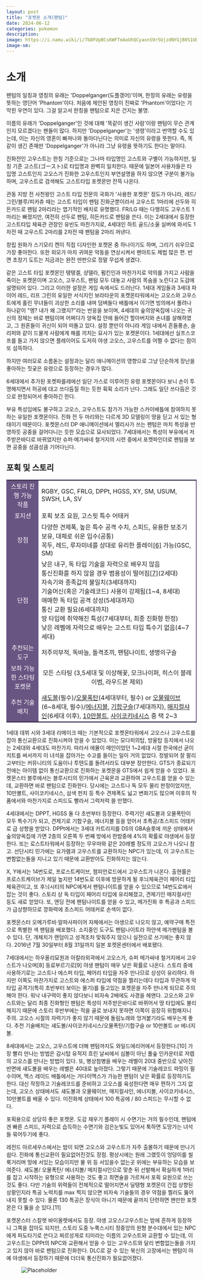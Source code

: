 ```yaml
---
layout: post
title: "포켓몬 소개(팬텀)"
date: 2024-06-12
categories: pokemon
description:
image: https://i.namu.wiki/i/7bDFUpBCs6WFTeAoUhQCyaxnS9r5UjzdNYGjB0S1UDq48PihGJss-Swnhq5NTGwJYqqAElT_h7ftqJEKlLHARQ.webp
image-sm: 
---
```

<h1>소개</h1>
팬텀의 일칭과 영칭의 유래는 'Doppelganger(도플갱어)'이며, 한칭의 유래는 유령을 뜻하는 영단어 'Phantom'이다. 처음에 제안된 영칭이 진짜로 'Phantom'이었다는 기막힌 우연이 있다. 그걸 알고서 한칭을 팬텀으로 지은 건지는 불명.

이름의 유래가 'Doppelganger'인 것에 대해 '똑같이 생긴 사람'이랑 팬텀이 무슨 관계인지 모르겠다는 팬들이 많다. 하지만 'Doppelganger'는 '생령'이라고 번역할 수도 있는데, 이는 자신의 영혼이 빠져나와 돌아다닌다는 의미로 자신의 유령을 뜻한다. 즉, 똑같이 생긴 존재만 'Doppelganger'가 아니라 그냥 유령을 뜻하기도 한다는 말이다.

진화전인 고우스트는 한칭 기준으로는 그나마 타입명인 고스트와 구별이 가능하지만, 일칭 기준 고스트(ゴースト)로 타입명과 완벽히 일치한다. 때문에 일본어 사용자들은 타입명 고스트인지 고오스가 진화한 고우스트인지 부연설명을 하지 않으면 구분이 불가능하며, 고우스트로 검색해도 고스트타입 포켓몬만 잔뜩 나온다.

관동 지방 전 사천왕인 고스트 타입 전문의 국화가 '사용한 포켓몬' 정도가 아니라, 레드/그린/블루/피카츄 때는 고스트 타입이 팬텀 진화군뿐이라서 고우스트 1마리에 선두와 히든카드로 팬텀 2마리라는 엽기적인 배치로 유명했다. FR/LG 때는 다행히도 고우스트 1마리는 빠졌지만, 여전히 선두로 팬텀, 히든카드로 팬텀을 쓴다. 이는 2세대에서 등장한 고스트타입 체육관 관장인 유빈도 마찬가지로, 4세대인 하트 골드/소울 실버에 와서도 1차전 때 고우스트 2마리를 2차전 때 팬텀을 2마리 꺼낸다.

창립 원화가 스기모리 켄이 직접 디자인한 포켓몬 중 하나이기도 하며, 그리기 쉬우므로 가장 좋아한다. 또한 외모가 마치 귀여운 악동을 연상시켜서 팬아트도 제법 많은 편. 반면 초창기 도트는 지금과는 완전 딴판으로 정말 무섭게 생겼다.

같은 고스트 타입 포켓몬인 탱탱겔, 샹델라, 펌킨인과 마찬가지로 악의를 가지고 사람을 죽이는 포켓몬이며 고오스, 고우스트, 팬텀 모두 대놓고 사람의 목숨을 노린다고 도감에 설명되어 있다. 그리고 이러한 설정은 게임 속에서도 드러난다. 1세대 게임들과 3세대 파이어 레드, 리프 그린의 유일한 서식지인 보라타운의 포켓몬타워에서는 고오스와 고우스트에게 홀린 무녀들이 괴상한 소리를 내며 덤벼들다 배틀에서 이기면 빙의에서 풀려나 하나같이 "엥? 내가 왜 그랬지?"라는 반응을 보이며, 4세대의 숲의양옥집에 나오는 귀신의 정체는 바로 팬텀이며 어쩌다가 양옥집 안에 들어간 할아버지와 손녀를 살해하였고, 그 원혼들이 귀신이 되어 떠돌고 있다. 설정 뿐만이 아니라 게임 내에서 흔들풍손, 슬리퍼와 같이 드물게 사람에게 해를 끼치는 묘사가 있는 포켓몬이다. 1세대에선 실프스코프를 들고 가지 않으면 플레이어도 도저히 야생 고오스, 고우스트를 어쩔 수 없다는 점이 또 섬뜩하다.

하지만 여러모로 소름돋는 설정과는 달리 애니메이션의 영향으로 그냥 단순하게 장난을 좋아하는 짓궂은 유령으로 등장하는 경우가 많다.

6세대에서 추가된 포켓파를레에선 일단 가스로 이루어진 유령 포켓몬이다 보니 손이 투명해지면서 허공에 대고 쓰다듬질 하는 듯한 휙휙 소리가 난다. 그래도 일단 쓰다듬은 것으로 판정되어서 좋아하긴 한다.

부유 특성임에도 불구하고 고오스, 고우스트도 참가가 가능한 스카이배틀에 참여하지 못하는 유일한 포켓몬이다. 진화 전 두 마리와는 다르게 3D 모델링이 땅을 딛고 서 있는 형태이기 때문이다. 포켓몬스터 DP 애니메이션에서 멜리사가 쓰는 팬텀은 마치 특성을 반영하듯 공중을 걸어다니는 듯한 모습으로 묘사되었다. 7세대에서는 특성이 부유에서 저주받은바디로 바뀌었지만 슈퍼·메가싸네 철거지의 시련 중에서 포켓파인더로 팬텀을 보면 공중을 성큼성큼 기어다닌다.


<h2>포획 및 스토리</h2>
<table class="yMQzhIHT _ba832eed82a14e6b3bc9304cd9b2a6d0" style="background-color:#FFFFFF; width:100%; border:2px solid #695582;" data-dark-style="background-color:#191919;" data-v-3d1607f2=""><tbody data-v-3d1607f2=""><tr data-v-3d1607f2=""><td style="background-color:#695582; text-align:center;" data-v-3d1607f2=""><div class="XNYCEmRw" data-v-3d1607f2=""><span style="color:#ffffff" data-v-3d1607f2="">스토리 진행 가능 작품</span></div></td><td style="text-align:left;" data-v-3d1607f2=""><div class="XNYCEmRw" data-v-3d1607f2="">RGBY, GSC, FRLG, DPPt, HGSS, XY, SM, USUM, SWSH, LA, SV</div></td></tr><tr data-v-3d1607f2=""><td style="background-color:#695582; text-align:center;" data-v-3d1607f2=""><div class="XNYCEmRw" data-v-3d1607f2=""><span style="color:#ffffff" data-v-3d1607f2="">포지션</span></div></td><td style="text-align:left;" data-v-3d1607f2=""><div class="XNYCEmRw" data-v-3d1607f2="">포획 보조 요원, 고스핏 특수 어태커</div></td></tr><tr data-v-3d1607f2=""><td style="background-color:#695582; text-align:center;" data-v-3d1607f2=""><div class="XNYCEmRw" data-v-3d1607f2=""><span style="color:#ffffff" data-v-3d1607f2="">장점</span></div></td><td style="text-align:left;" data-v-3d1607f2=""><div class="XNYCEmRw" data-v-3d1607f2="">다양한 견제폭, 높은 특수 공격 수치, 스피드, 유용한 보조기 보유, 대체로 쉬운 입수(공통)<br data-v-3d1607f2="">꼭두, 레드, 루자미네를 상대로 유리한 플레이<a class="j3wonz1J" href="#fn-6" data-v-3d1607f2=""><span id="rfn-6" data-v-3d1607f2=""></span>[6]</a> 가능(GSC, SM)</div></td></tr><tr data-v-3d1607f2=""><td style="background-color:#695582; text-align:center;" data-v-3d1607f2=""><div class="XNYCEmRw" data-v-3d1607f2=""><span style="color:#ffffff" data-v-3d1607f2="">단점</span></div></td><td style="text-align:left;" data-v-3d1607f2=""><div class="XNYCEmRw" data-v-3d1607f2="">낮은 내구, 독 타입 기술을 자력으로 배우지 않음<br data-v-3d1607f2="">통신진화를 하지 않을 경우 범용성이 떨어짐<a class="j3wonz1J" href="#fn-7" data-v-3d1607f2=""><span id="rfn-7" data-v-3d1607f2=""></span>[7]</a>(2세대)<br data-v-3d1607f2="">자속기와 종족값의 불일치(3세대까지)<br data-v-3d1607f2="">기술머신(혹은 기술레코드) 사용이 강제됨(1~4, 8세대)<br data-v-3d1607f2="">애매한 독 타입 공격 상성(5세대까지)<br data-v-3d1607f2="">통신 교환 필요(6세대까지)<br data-v-3d1607f2="">땅 타입에 취약해진 특성(7세대부터, 최종 진화형 한정)<br data-v-3d1607f2="">낮은 레벨에 자력으로 배우는 고스트 타입 특수기 없음(4~7세대)</div></td></tr><tr data-v-3d1607f2=""><td style="background-color:#695582; text-align:center;" data-v-3d1607f2=""><div class="XNYCEmRw" data-v-3d1607f2=""><span style="color:#ffffff" data-v-3d1607f2="">추천되는 도구</span></div></td><td style="text-align:left;" data-v-3d1607f2=""><div class="XNYCEmRw" data-v-3d1607f2="">저주의부적, 독바늘, 돌격조끼, 팬텀나이트, 생명의구슬</div></td></tr><tr data-v-3d1607f2=""><td style="background-color:#695582; text-align:center;" data-v-3d1607f2=""><div class="XNYCEmRw" data-v-3d1607f2=""><span style="color:#ffffff" data-v-3d1607f2="">보좌 가능한 스타팅 포켓몬</span></div></td><td style="text-align:center;" data-v-3d1607f2=""><div class="XNYCEmRw" data-v-3d1607f2="">모든 스타팅 (3,5세대 및 이상해꽃, 모크나이퍼, 히스이 블레이범, 라우드본 제외)</div></td></tr><tr data-v-3d1607f2=""><td style="background-color:#695582; text-align:center;" data-v-3d1607f2=""><div class="XNYCEmRw" data-v-3d1607f2=""><span style="color:#ffffff" data-v-3d1607f2="">추천 기술배치</span></div></td><td style="text-align:left;" data-v-3d1607f2=""><div class="XNYCEmRw" data-v-3d1607f2=""><a class="c4ZVGwfP" href="/w/%EC%84%80%EB%8F%84%EB%B3%BC" title="섀도볼" data-v-3d1607f2="">섀도볼</a>(필수)/<a class="c4ZVGwfP" href="/w/%EC%98%A4%EB%AC%BC%ED%8F%AD%ED%83%84" title="오물폭탄" data-v-3d1607f2="">오물폭탄</a>(4세대부터, 필수) or <a class="c4ZVGwfP" href="/w/%EC%98%A4%EB%AC%BC%EC%9B%A8%EC%9D%B4%EB%B8%8C" title="오물웨이브" data-v-3d1607f2="">오물웨이브</a>(6~8세대, 필수)/<a class="c4ZVGwfP" href="/w/%EC%97%90%EB%84%88%EC%A7%80%EB%B3%BC" title="에너지볼" data-v-3d1607f2="">에너지볼</a>, <a class="c4ZVGwfP" href="/w/%EA%B8%B0%ED%95%A9%EA%B5%AC%EC%8A%AC" title="기합구슬" data-v-3d1607f2="">기합구슬</a>(7세대까지), <a class="c4ZVGwfP" href="/w/%EB%A7%A4%EC%A7%80%EC%BB%AC%EC%83%A4%EC%9D%B8" title="매지컬샤인" data-v-3d1607f2="">매지컬샤인</a>(6세대 이후), <a class="c4ZVGwfP" href="/w/10%EB%A7%8C%EB%B3%BC%ED%8A%B8" title="10만볼트" data-v-3d1607f2="">10만볼트</a>, <a class="c4ZVGwfP" href="/w/%EC%82%AC%EC%9D%B4%EC%BD%94%ED%82%A4%EB%84%A4%EC%8B%9C%EC%8A%A4" title="사이코키네시스" data-v-3d1607f2="">사이코키네시스</a> 중 택 2~3</div></td></tr></tbody></table>


1세대 데뷔 시와 3세대 리메이크 때는 기본적으로 포켓몬타워에서 고오스나 고우스트를 잡아 통신교환으로 진화시켜야 얻을 수 있었다. 이는 모다피의탑, 방울탑 등지에서 나오는 2세대와 4세대도 마찬가지. 따라서 에뮬이 메인이었던 1~2세대 시절 한국에선 굳이 치트를 써서까지 이 녀석을 잡아가는 수고를 들이는 일이 거의 없었다. 정발되어 잘 팔리고부터는 커뮤니티의 도움이나 투텐도를 돌려서라도 대부분 장만한다. GTS가 종료되기 전에는 아이템 없이 통신교환으로 진화하는 포켓몬을 GTS에서 쉽게 얻을 수 있었다. 포켓몬스터 블루에서는 블루시티의 민가에서 근육몬과 교환하여 고우스트를 얻을 수 있는데, 교환하면 바로 팬텀으로 진화한다. 당시에는 고스트나 독 모두 물리 판정이었지만, 10만볼트, 사이코키네시스, 삼색 펀치 등 특수 견제폭도 넓고 변화기도 많으며 이후의 작품에서와 마찬가지로 스피드도 빨라서 그럭저럭 쓸 만했다.

4세대에서는 DPPT, HGSS 둘 다 초반부터 등장한다. 주력기인 섀도볼과 오물폭탄이 모두 특수기가 되고, 견제기로 기합구슬, 에너지볼 등을 얻어서 초특공/초스피드 어태커로 급 상향을 받았다. DPPt에서는 3세대 카트리지를 DS의 GBA슬롯에 끼운 상태에서 숲의양옥집에 가면 2층의 오른쪽 두 번째 방에서 한밤중에 4%의 확률로 야생에서 등장한다. 또는 로스트타워에서 등장하는 무우마와 같은 20레벨 정도의 고오스가 나오니 참고. 선단시티 민가에는 요가램과 고우스트를 교환하자는 NPC가 있는데, 이 고우스트는 변함없는돌을 지니고 있기 때문에 교환받아도 진화하지는 않는다.

X, Y에서는 14번도로, 프로스트케이브, 챔피언로드에서 고우스트가 나온다. 출현률은 프로스트케이브가 제일 높지만 14번도로 이후에 방문하게 될 후늬체육관이 페어리 타입 체육관이고, 또 후늬시티의 NPC에게서 팬텀나이트를 얻을 수 있으므로 14번도로에서 잡는 것이 좋다. 스토리 상 독 타입이 페어리 타입에 유리해졌고, 견제기인 매지컬샤인 등도 새로 얻었다. 또, 엔딩 전에 팬텀나이트를 얻을 수 있고, 메가진화 후 특공과 스피드가 급상향하므로 깡화력에 초스피드 어태커로 손색이 없다.

포켓몬스터 오메가루비·알파사파이어 자체에서는 야생으로 나오지 않고, 예약구매 특전으로 특별한 색 팬텀을 배포했다. 소지중인 도구도 팬텀나이트라 하얀색 메가팬텀을 볼 수 있다. 단, 개체치가 랜덤이고 성격조차 맞춰주지 않으니 실전으로 쓰기에는 좋지 않다. 2016년 7월 30일부터 8월 31일까지 일본 포켓몬센터에서 배포됐다.

7세대에서는 하우올리묘원과 아칼라외곽에서 고오스가, 슈퍼 메가싸네 철거지에서 고우스트가 나오며[8] 동료부르기로[9] 야생 팬텀이 매우 낮은 확률로 나온다. 스토리 중에 사용하기로는 고스트나 에스퍼 타입, 페어리 타입을 자주 만나므로 상성이 유리하다. 하지만 이쪽도 마찬가지로 고스트와 에스퍼 타입에 약점을 찔리는데다 타입과 무관하게 악타입 공격기(특히 초반부터 보이는 물기)를 들고있는 포켓몬을 자주 만나게 되므로 주의해야 한다. 워낙 내구력이 좋지 않다보니 비자속 2배에도 사경을 헤맨다. 고오스와 고우스트와는 달리 최종 진화형인 팬텀은 특성이 저주받은바디로 바뀌어서 땅 타입에도 불리해지기 때문에 스토리 후반부에는 적을 골로 보내지 못하면 이쪽이 굉장히 위험해지니 주의. 고오스 시절의 자력기가 좋지 않기 때문에 돌림노래와 엉겨붙기라도 배우는게 좋다. 추천 기술배치는 섀도볼/사이코키네시스/오물폭탄/기합구슬 or 10만볼트 or 에너지볼.

8세대에서는 고오스, 고우스트에 더해 팬텀까지도 와일드에리어에서 등장한다.[10] 가장 빨리 만나는 방법은 감시탑 유적지 흐린 날씨에서 심볼이 아닌 풀숲 인카운터로 저렙의 고오스를 만나는 방법이 있다. 또, 병상첨병을 배우는 레벨이 20대 중반으로 낮아진 반면에 섀도볼을 배우는 레벨은 40대로 높아졌다. 그렇기 때문에 기술레코드 파밍이 필수이며, 맥스 레이드 배틀에서는 거다이맥스가 가능한 팬텀이 낮은 확률로 등장하기도 한다. 대신 작정하고 기술레코드를 준비하고 고오스를 육성한다면 매우 편하기 그지 없는데, 고오스 상태에서도 섀도볼과 오물웨이브, 매지컬샤인, 에너지볼, 사이코키네시스, 10만볼트를 배울 수 있다. 미진화체 상태에서 100 특공에 / 80 스피드는 무시할 수 없다.

포획용으로 상당히 좋은 포켓몬. 도감 채우기 플레이 시 수면기는 거의 필수인데, 팬텀에겐 빠른 스피드, 자력으로 습득하는 수면기와 검은눈빛도 있어서 툭하면 도망가는 녀석들 묶어두기에 좋다.

레전드 아르세우스에서는 밤이 되면 고오스와 고우스트가 자주 출몰하기 때문에 만나기 쉽다. 진화에 통신교환이 필요없어진것도 장점. 평상시에는 원래 그랬듯이 엉덩이를 씰룩거리며 땅에 서있는 모습이지만 물 위 등 서있을수 없는곳 위에는 부유하는 모습을 보여준다. 섀도볼/ 오물폭탄/ 에너지볼/ 매지컬샤인으로 맞춘 뒤 선발해서 확실하게 1마리를 잡고 시작하는 유형으로 사용하는 것도 좋고 최면술을 가르쳐서 포획 요원으로 쓰는 것도 좋다. 다만 기술의 위력들이 전체적으로 떨어지면서 딜탱형 포켓몬이 간접 상향된 상황인지라 특공 노력치를 max 찍지 않으면 비자속 기술들의 경우 약점을 찔러도 뚫어내지 못할 수 있다. 물론 130 특공은 장식이 아니기 때문에 끝까지 단련하면 왠만한 포켓몬은 다 뚫을 순 있다.[11]

포켓몬스터 스칼렛 바이올렛에서도 등장. 야생 고오스/고우스트는 밤에 흔하게 등장하니 그쪽을 잡아도 되지만, 스토리 도중 누룩스시티 정중앙의 원형 분수대에서 있는 NPC에게 파도타기로 쓴다고 찌르성게로 티미라는 이름의 고우스트와 교환할 수 있는데, 이 고우스트는 DPPt의 NPC와 교환해서 얻을 수 있는 고우스트와 달리 변함없는돌을 가지고 있지 않아 바로 팬텀으로 진화한다. DLC로 갈 수 있는 북신의 고장에서는 팬텀이 아예 야생에서 등장하기 때문에 더더욱 통신진화가 필요없어졌다.

<figure>
  <img src="https://picsum.photos/2000/1200?image=1003" alt="Placeholder"/>
</figure>

